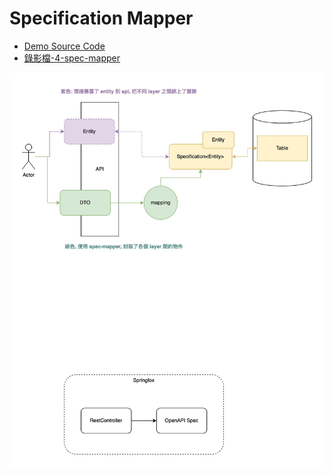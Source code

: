 # Specification Mapper

- [Demo Source Code](../simple-start-a-spring-boot-project/demo/)
- [錄影檔-4-spec-mapper](../simple-start-a-spring-boot-project/README.md)

![](./arch.jpg)